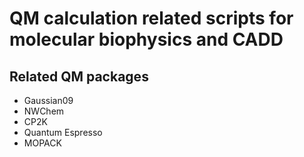 # QM calculation related scripts for molecular biophysics and CADD

## Related QM packages
* Gaussian09
* NWChem
* CP2K
* Quantum Espresso
* MOPACK

